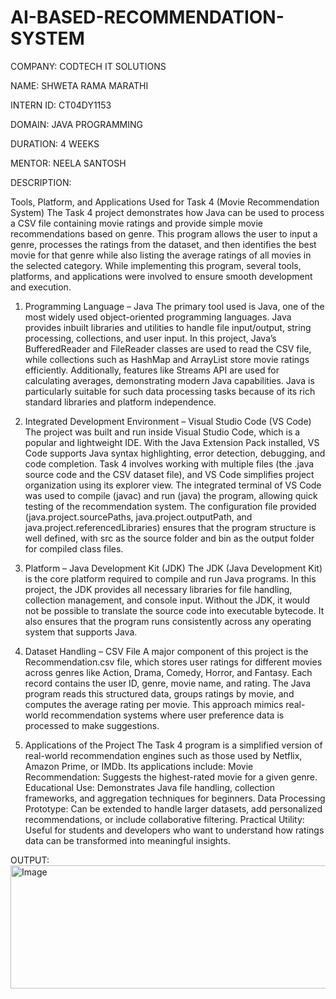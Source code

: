 # AI-BASED-RECOMMENDATION-SYSTEM
COMPANY: CODTECH IT SOLUTIONS

NAME: SHWETA RAMA MARATHI

INTERN ID: CT04DY1153

DOMAIN: JAVA PROGRAMMING

DURATION: 4 WEEKS

MENTOR: NEELA SANTOSH

DESCRIPTION:

Tools, Platform, and Applications Used for Task 4 (Movie Recommendation System)
The Task 4 project demonstrates how Java can be used to process a CSV file containing movie ratings and provide simple movie recommendations based on genre. This program allows the user to input a genre, processes the ratings from the dataset, and then identifies the best movie for that genre while also listing the average ratings of all movies in the selected category. While implementing this program, several tools, platforms, and applications were involved to ensure smooth development and execution.

1. Programming Language – Java
The primary tool used is Java, one of the most widely used object-oriented programming languages. Java provides inbuilt libraries and utilities to handle file input/output, string processing, collections, and user input. In this project, Java’s BufferedReader and FileReader classes are used to read the CSV file, while collections such as HashMap and ArrayList store movie ratings efficiently. Additionally, features like Streams API are used for calculating averages, demonstrating modern Java capabilities. Java is particularly suitable for such data processing tasks because of its rich standard libraries and platform independence.

2. Integrated Development Environment – Visual Studio Code (VS Code)
The project was built and run inside Visual Studio Code, which is a popular and lightweight IDE. With the Java Extension Pack installed, VS Code supports Java syntax highlighting, error detection, debugging, and code completion. Task 4 involves working with multiple files (the .java source code and the CSV dataset file), and VS Code simplifies project organization using its explorer view. The integrated terminal of VS Code was used to compile (javac) and run (java) the program, allowing quick testing of the recommendation system.
The configuration file provided (java.project.sourcePaths, java.project.outputPath, and java.project.referencedLibraries) ensures that the program structure is well defined, with src as the source folder and bin as the output folder for compiled class files.

3. Platform – Java Development Kit (JDK)
The JDK (Java Development Kit) is the core platform required to compile and run Java programs. In this project, the JDK provides all necessary libraries for file handling, collection management, and console input. Without the JDK, it would not be possible to translate the source code into executable bytecode. It also ensures that the program runs consistently across any operating system that supports Java.

4. Dataset Handling – CSV File
A major component of this project is the Recommendation.csv file, which stores user ratings for different movies across genres like Action, Drama, Comedy, Horror, and Fantasy. Each record contains the user ID, genre, movie name, and rating. The Java program reads this structured data, groups ratings by movie, and computes the average rating per movie. This approach mimics real-world recommendation systems where user preference data is processed to make suggestions.

5. Applications of the Project
The Task 4 program is a simplified version of real-world recommendation engines such as those used by Netflix, Amazon Prime, or IMDb. Its applications include:
Movie Recommendation: Suggests the highest-rated movie for a given genre.
Educational Use: Demonstrates Java file handling, collection frameworks, and aggregation techniques for beginners.
Data Processing Prototype: Can be extended to handle larger datasets, add personalized recommendations, or include collaborative filtering.
Practical Utility: Useful for students and developers who want to understand how ratings data can be transformed into meaningful insights.

OUTPUT:
<img width="818" height="197" alt="Image" src="https://github.com/user-attachments/assets/ebeb5133-4b55-4504-92ec-6f08f69416c0" />
